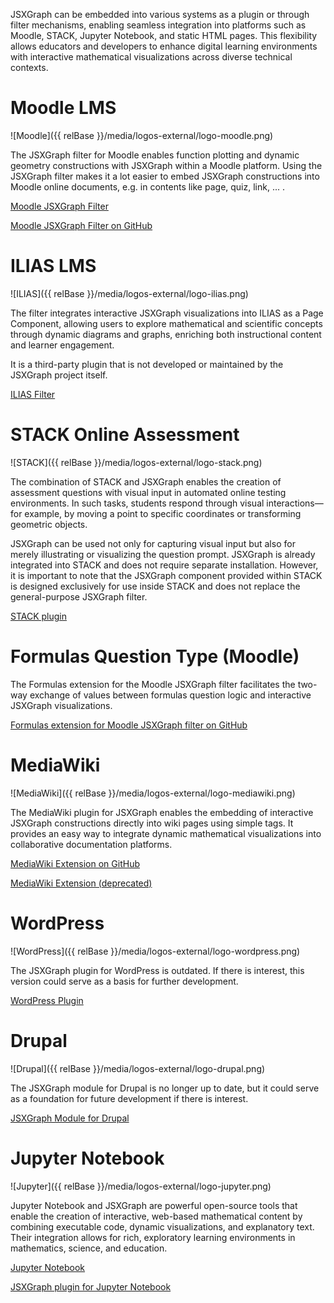 <style>
#section-plugins img {
    width: 125px;
    height: auto;
}
</style>

JSXGraph can be embedded into various systems as a plugin or through filter mechanisms, enabling seamless integration into platforms such as Moodle, STACK, Jupyter Notebook, and static HTML pages. This flexibility allows educators and developers to enhance digital learning environments with interactive mathematical visualizations across diverse technical contexts.

# Moodle LMS

![Moodle]({{ relBase }}/media/logos-external/logo-moodle.png)

The JSXGraph filter for Moodle enables function plotting and dynamic geometry constructions with JSXGraph within a Moodle platform.
Using the JSXGraph filter makes it a lot easier to embed JSXGraph constructions into Moodle online documents, e.g. in contents like page, quiz, link, ... .

[Moodle JSXGraph Filter](https://moodle.org/plugins/filter_jsxgraph)

[Moodle JSXGraph Filter on GitHub](https://github.com/jsxgraph/moodle-filter_jsxgraph)


# ILIAS LMS

![ILIAS]({{ relBase }}/media/logos-external/logo-ilias.png)

The filter integrates interactive JSXGraph visualizations into ILIAS as a Page Component, allowing users to explore mathematical and scientific concepts through dynamic diagrams and graphs, enriching both instructional content and learner engagement. 

It is a third-party plugin that is not developed or maintained by the JSXGraph project itself.

[ILIAS Filter](https://docu.ilias.de/ilias.php?baseClass=ilrepositorygui&cmdNode=xv:mg:9y&cmdClass=ilDclDetailedViewGUI&cmd=renderRecord&ref_id=3342&record_id=12913&table_id=1&tableview_id=379)


# STACK Online Assessment

![STACK]({{ relBase }}/media/logos-external/logo-stack.png)

The combination of STACK and JSXGraph enables the creation of assessment questions with visual input in automated online testing environments. In such tasks, students respond through visual interactions—for example, by moving a point to specific coordinates or transforming geometric objects. 

JSXGraph can be used not only for capturing visual input but also for merely illustrating or visualizing the question prompt. JSXGraph is already integrated into STACK and does not require separate installation. However, it is important to note that the JSXGraph component provided within STACK is designed exclusively for use inside STACK and does not replace the general-purpose JSXGraph filter.

[STACK plugin](https://docs.stack-assessment.org/en/Specialist_tools/JSXGraph/)

# Formulas Question Type (Moodle)

The Formulas extension for the Moodle JSXGraph filter facilitates the two-way exchange of values between formulas question logic and interactive JSXGraph visualizations.

[Formulas extension for Moodle JSXGraph filter on GitHub](https://github.com/jsxgraph/moodleformulas_jsxgraph)

# MediaWiki

![MediaWiki]({{ relBase }}/media/logos-external/logo-mediawiki.png)

The MediaWiki plugin for JSXGraph enables the embedding of interactive JSXGraph constructions directly into wiki pages using simple tags. It provides an easy way to integrate dynamic mathematical visualizations into collaborative documentation platforms.

[MediaWiki Extension on GitHub](https://github.com/jsxgraph/jsxgraph/tree/main/plugins/mediawiki)

[MediaWiki Extension (deprecated)](https://www.mediawiki.org/w/index.php?oldid=2495951)

# WordPress

![WordPress]({{ relBase }}/media/logos-external/logo-wordpress.png)

The JSXGraph plugin for WordPress is outdated.
If there is interest, this version could serve as a basis for further development.

[WordPress Plugin](https://wordpress.org/plugins/jsxgraph/)

# Drupal

![Drupal]({{ relBase }}/media/logos-external/logo-drupal.png)

The JSXGraph module for Drupal is no longer up to date, but it could serve as a foundation for future development if there is interest.

[JSXGraph Module for Drupal](https://www.drupal.org/project/jsxgraph)

# Jupyter Notebook

![Jupyter]({{ relBase }}/media/logos-external/logo-jupyter.png)

Jupyter Notebook and JSXGraph are powerful open-source tools that enable the creation of interactive, web-based mathematical content by combining executable code, dynamic visualizations, and explanatory text. Their integration allows for rich, exploratory learning environments in mathematics, science, and education.

[Jupyter Notebook](https://jupyter.org)

[JSXGraph plugin for Jupyter Notebook]( https://pypi.org/project/jsxgraph-magic/)

